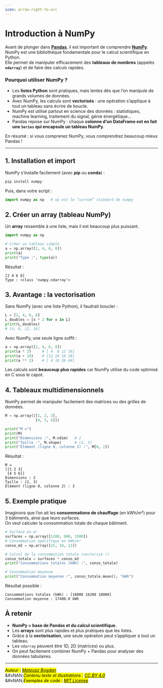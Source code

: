 ```yaml
---
icon: arrow-right-to-arc
---
```


# Introduction à NumPy

Avant de plonger dans [**Pandas**](https://matbog.gitbook.io/python/pandas), il est important de comprendre [**NumPy**](https://numpy.org/).\
NumPy est une bibliothèque fondamentale pour le calcul scientifique en Python.\
Elle permet de manipuler efficacement des **tableaux de nombres** (appelés **`ndarray`**) et de faire des calculs rapides.

### Pourquoi utiliser NumPy ?

* Les **listes Python** sont pratiques, mais lentes dès que l’on manipule de grands volumes de données.
* Avec NumPy, les calculs sont **vectorisés** : une opération s’applique à tout un tableau sans écrire de boucle.
* NumPy est utilisé partout en science des données : statistiques, machine learning, traitement du signal, génie énergétique…
* Pandas repose sur NumPy : chaque **colonne d’un DataFrame est en fait une `Series` qui encapsule un tableau NumPy**.

En résumé : si vous comprenez NumPy, vous comprendrez beaucoup mieux Pandas !

***

## 1. Installation et import

NumPy s’installe facilement (avec **pip** ou **conda**) :

```bash
pip install numpy
```

Puis, dans votre script :

```python
import numpy as np   # np est le “surnom” standard de numpy
```

## 2. Créer un array (tableau NumPy)

Un **array** ressemble à une liste, mais il est beaucoup plus puissant.

```python
import numpy as np

# Créer un tableau simple
a = np.array([2, 4, 6, 8])
print(a)
print("Type :", type(a))
```

Résultat :

```
[2 4 6 8]
Type : <class 'numpy.ndarray'>
```

## 3. Avantage : la vectorisation

Sans NumPy (avec une liste Python), il faudrait boucler :

```python
L = [2, 4, 6, 8]
L_doubles = [x * 2 for x in L]
print(L_doubles)
# [4, 8, 12, 16]
```

Avec NumPy, une seule ligne suffit :

```python
a = np.array([2, 4, 6, 8])
print(a * 2)     # [ 4  8 12 16]
print(a + 10)    # [12 14 16 18]
print(a ** 2)    # [ 4 16 36 64]
```

Les calculs sont **beaucoup plus rapides** car NumPy utilise du code optimisé en C sous le capot.

## 4. Tableaux multidimensionnels

NumPy permet de manipuler facilement des matrices ou des grilles de données.

```python
M = np.array([[1, 2, 3],
              [4, 5, 6]])

print("M =")
print(M)
print("Dimensions :", M.ndim)   # 2
print("Taille :", M.shape)      # (2, 3)
print("Élément (ligne 0, colonne 2) :", M[0, 2])
```

Résultat :

```
M =
[[1 2 3]
 [4 5 6]]
Dimensions : 2
Taille : (2, 3)
Élément (ligne 0, colonne 2) : 3
```

## 5. Exemple pratique&#x20;

Imaginons que l’on ait les **consommations de chauffage** (en kWh/m²) pour 3 bâtiments, ainsi que leurs surfaces.\
On veut calculer la consommation totale de chaque bâtiment.

```python
# Surface en m²
surfaces = np.array([1200, 900, 1500])
# Consommation spécifique en kWh/m²
conso_m2 = np.array([15, 18, 12])

# Calcul de la consommation totale (vectorisé !)
conso_totale = surfaces * conso_m2
print("Consommations totales (kWh) :", conso_totale)

# Consommation moyenne
print("Consommation moyenne :", conso_totale.mean(), "kWh")
```

Résultat possible :

```
Consommations totales (kWh) : [18000 16200 18000]
Consommation moyenne : 17400.0 kWh
```

## **À retenir**

* **NumPy = base de Pandas et du calcul scientifique**.
* Les **arrays** sont plus rapides et plus pratiques que les listes.
* Grâce à la **vectorisation**, une seule opération peut s’appliquer à tout un tableau.
* Les `ndarray` peuvent être 1D, 2D (matrices) ou plus.
* On peut facilement combiner NumPy + Pandas pour analyser des données tabulaires.

***

_<mark style="color:$info;">Auteur :</mark>_ [_<mark style="color:$info;">Mateusz Bogdan</mark>_](https://matbog.github.io/)\
&#xNAN;_<mark style="color:$info;">Contenu texte et illustrations :</mark>_ [_<mark style="color:$info;">CC BY 4.0</mark>_](https://creativecommons.org/licenses/by/4.0/)\
&#xNAN;_<mark style="color:$info;">Exemples de code :</mark>_ [_<mark style="color:$info;">MIT License</mark>_](https://opensource.org/licenses/MIT)
